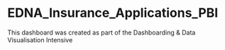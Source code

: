 # EDNA_Insurance_Applications_PBI
This dashboard was created as part of the Dashboarding &amp; Data Visualisation Intensive
